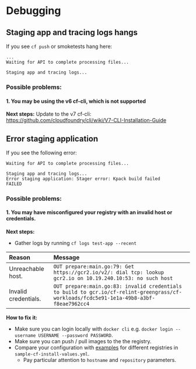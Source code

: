# Debugging

## Staging app and tracing logs hangs

If you see `cf push` or smoketests hang here:
```
...
Waiting for API to complete processing files...

Staging app and tracing logs...

```
### Possible problems:

#### 1. You may be using the v6 cf-cli, which is not supported

**Next steps:**
Update to the v7 cf-cli: https://github.com/cloudfoundry/cli/wiki/V7-CLI-Installation-Guide

## Error staging application

If you see the following error:
```
Waiting for API to complete processing files...

Staging app and tracing logs...
Error staging application: Stager error: Kpack build failed
FAILED
```
### Possible problems:

#### 1. You may have misconfigured your registry with an invalid host or credentials.

**Next steps:**
* Gather logs by running `cf logs test-app --recent`

| Reason | Message |
|:--|:--|
| Unreachable host. | `OUT prepare:main.go:79: Get https://gcr2.io/v2/: dial tcp: lookup gcr2.io on 10.19.240.10:53: no such host` |
| Invalid credentials. | `OUT prepare:main.go:83: invalid credentials to build to gcr.io/cf-relint-greengrass/cf-workloads/fcdc5e91-1e1a-49b8-a3bf-f8eae7962cc4` |

**How to fix it:**
* Make sure you can login locally with `docker cli` e.g.  `docker login --username USERNAME --password PASSWORD`.
* Make sure you can push / pull images to the the registry.
* Compare your configuration with [examples](https://github.com/cloudfoundry/cf-for-k8s/blob/master/sample-cf-install-values.yml#L123) for different registries in `sample-cf-install-values.yml`.
  * Pay particular attention to `hostname` and `repository` parameters.
